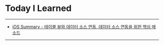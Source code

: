 # Today I Learned

---

- [iOS Summary - 테이블 뷰와 데이터 소스 연동, 데이터 소스 연동을 위한 핵심 메소드](https://vincentgeranium.github.io/ios,/swift/2020/04/17/iOS-1.html)

---
